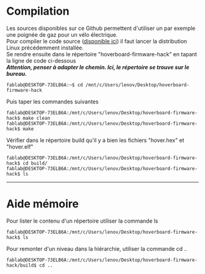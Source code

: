 # Compilation
Les sources disponibles sur ce Github permettent d'utiliser un par exemple une poignée de gaz pour un vélo électrique.  
Pour compiler le code source ([disponible ici](hoverboard-firmware-hack.zip)) il faut lancer la distribution Linux précédemment installée.  
Se rendre ensuite dans le répertoire "hoverboard-firmware-hack" en tapant la ligne de code ci-dessous  
***Attention, penser à adapter le chemin. Ici, le répertoire se trouve sur le bureau.***  
```Console  
fablab@DESKTOP-73ELB6A:~$ cd /mnt/c/Users/lenov/Desktop/hoverboard-firmware-hack
```    
Puis taper les commandes suivantes    
```Console
fablab@DESKTOP-73ELB6A:/mnt/c/Users/lenov/Desktop/hoverboard-firmware-hack$ make clean
fablab@DESKTOP-73ELB6A:/mnt/c/Users/lenov/Desktop/hoverboard-firmware-hack$ make
```  
Vérifier dans le répertoire build qu'il y a bien les fichiers "hover.hex" et "hover.elf"  
```Console  
fablab@DESKTOP-73ELB6A:/mnt/c/Users/lenov/Desktop/hoverboard-firmware-hack$ cd build/  
fablab@DESKTOP-73ELB6A:/mnt/c/Users/lenov/Desktop/hoverboard-firmware-hack$ ls    
```
_____  

# Aide mémoire  
Pour lister le contenu d'un répertoire utiliser la commande ls
```Console 
fablab@DESKTOP-73ELB6A:/mnt/c/Users/lenov/Desktop/hoverboard-firmware-hack$ ls  
```  
Pour remonter d'un niveau dans la hiérarchie, utiliser la commande cd ..  
```Console
fablab@DESKTOP-73ELB6A:/mnt/c/Users/lenov/Desktop/hoverboard-firmware-hack/build$ cd ..  
```  
